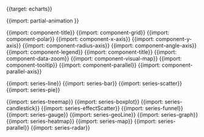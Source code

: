 {{target: echarts}}

{{import: partial-animation }}

{{import: component-title}}
{{import: component-grid}}
{{import: component-polar}}
{{import: component-x-axis}}
{{import: component-y-axis}}
{{import: component-radius-axis}}
{{import: component-angle-axis}}
{{import: component-legend}}
{{import: component-title}}
{{import: component-data-zoom}}
{{import: component-visual-map}}
{{import: component-tooltip}}
{{import: component-parallel}}
{{import: component-parallel-axis}}


{{import: series-line}}
{{import: series-bar}}
{{import: series-scatter}}
{{import: series-pie}}

{{import: series-treemap}}
{{import: series-boxplot}}
{{import: series-candlestick}}
{{import: series-effectScatter}}
{{import: series-funnel}}
{{import: series-gauge}}
{{import: series-geoLine}}
{{import: series-graph}}
{{import: series-heatmap}}
{{import: series-map}}
{{import: series-parallel}}
{{import: series-radar}}